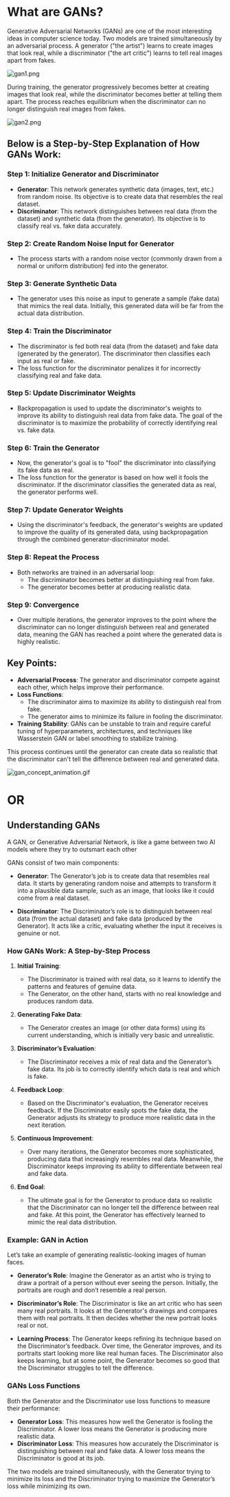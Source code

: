 # What are GANs?

Generative Adversarial Networks (GANs) are one of the most interesting ideas in computer science today. Two models are trained simultaneously by an adversarial process. A generator ("the artist") learns to create images that look real, while a discriminator ("the art critic") learns to tell real images apart from fakes.

![gan1.png](./images/gan1.png)

During training, the generator progressively becomes better at creating images that look real, while the discriminator becomes better at telling them apart. The process reaches equilibrium when the discriminator can no longer distinguish real images from fakes.

![gan2.png](./images/gan2.png)

## Below is a Step-by-Step Explanation of How GANs Work:

### Step 1: Initialize Generator and Discriminator
- **Generator**: This network generates synthetic data (images, text, etc.) from random noise. Its objective is to create data that resembles the real dataset.
- **Discriminator**: This network distinguishes between real data (from the dataset) and synthetic data (from the generator). Its objective is to classify real vs. fake data accurately.

### Step 2: Create Random Noise Input for Generator
- The process starts with a random noise vector (commonly drawn from a normal or uniform distribution) fed into the generator.

### Step 3: Generate Synthetic Data
- The generator uses this noise as input to generate a sample (fake data) that mimics the real data. Initially, this generated data will be far from the actual data distribution.

### Step 4: Train the Discriminator
- The discriminator is fed both real data (from the dataset) and fake data (generated by the generator). The discriminator then classifies each input as real or fake.
- The loss function for the discriminator penalizes it for incorrectly classifying real and fake data.

### Step 5: Update Discriminator Weights
- Backpropagation is used to update the discriminator's weights to improve its ability to distinguish real data from fake data. The goal of the discriminator is to maximize the probability of correctly identifying real vs. fake data.

### Step 6: Train the Generator
- Now, the generator's goal is to "fool" the discriminator into classifying its fake data as real.
- The loss function for the generator is based on how well it fools the discriminator. If the discriminator classifies the generated data as real, the generator performs well.

### Step 7: Update Generator Weights
- Using the discriminator's feedback, the generator's weights are updated to improve the quality of its generated data, using backpropagation through the combined generator-discriminator model.

### Step 8: Repeat the Process
- Both networks are trained in an adversarial loop:
  - The discriminator becomes better at distinguishing real from fake.
  - The generator becomes better at producing realistic data.

### Step 9: Convergence
- Over multiple iterations, the generator improves to the point where the discriminator can no longer distinguish between real and generated data, meaning the GAN has reached a point where the generated data is highly realistic.

## Key Points:
- **Adversarial Process**: The generator and discriminator compete against each other, which helps improve their performance.
- **Loss Functions**: 
  - The discriminator aims to maximize its ability to distinguish real from fake.
  - The generator aims to minimize its failure in fooling the discriminator.
- **Training Stability**: GANs can be unstable to train and require careful tuning of hyperparameters, architectures, and techniques like Wasserstein GAN or label smoothing to stabilize training.

This process continues until the generator can create data so realistic that the discriminator can't tell the difference between real and generated data.

![gan_concept_animation.gif](./images/gan_explantion.gif)
  # OR 
## Understanding GANs
A GAN, or Generative Adversarial Network, is like a game between two AI models where they try to outsmart each other

GANs consist of two main components:

- **Generator**: The Generator’s job is to create data that resembles real data. It starts by generating random noise and attempts to transform it into a plausible data sample, such as an image, that looks like it could come from a real dataset.

- **Discriminator**: The Discriminator’s role is to distinguish between real data (from the actual dataset) and fake data (produced by the Generator). It acts like a critic, evaluating whether the input it receives is genuine or not.

### How GANs Work: A Step-by-Step Process

1. **Initial Training**:
   - The Discriminator is trained with real data, so it learns to identify the patterns and features of genuine data.
   - The Generator, on the other hand, starts with no real knowledge and produces random data.

2. **Generating Fake Data**:
   - The Generator creates an image (or other data forms) using its current understanding, which is initially very basic and unrealistic.

3. **Discriminator’s Evaluation**:
   - The Discriminator receives a mix of real data and the Generator’s fake data. Its job is to correctly identify which data is real and which is fake.

4. **Feedback Loop**:
   - Based on the Discriminator's evaluation, the Generator receives feedback. If the Discriminator easily spots the fake data, the Generator adjusts its strategy to produce more realistic data in the next iteration.

5. **Continuous Improvement**:
   - Over many iterations, the Generator becomes more sophisticated, producing data that increasingly resembles real data. Meanwhile, the Discriminator keeps improving its ability to differentiate between real and fake data.

6. **End Goal**:
   - The ultimate goal is for the Generator to produce data so realistic that the Discriminator can no longer tell the difference between real and fake. At this point, the Generator has effectively learned to mimic the real data distribution.

### Example: GAN in Action

Let’s take an example of generating realistic-looking images of human faces.

- **Generator’s Role**: Imagine the Generator as an artist who is trying to draw a portrait of a person without ever seeing the person. Initially, the portraits are rough and don’t resemble a real person.

- **Discriminator’s Role**: The Discriminator is like an art critic who has seen many real portraits. It looks at the Generator's drawings and compares them with real portraits. It then decides whether the new portrait looks real or not.

- **Learning Process**: The Generator keeps refining its technique based on the Discriminator’s feedback. Over time, the Generator improves, and its portraits start looking more like real human faces. The Discriminator also keeps learning, but at some point, the Generator becomes so good that the Discriminator struggles to tell the difference.

### GANs Loss Functions

Both the Generator and the Discriminator use loss functions to measure their performance:

- **Generator Loss**: This measures how well the Generator is fooling the Discriminator. A lower loss means the Generator is producing more realistic data.
- **Discriminator Loss**: This measures how accurately the Discriminator is distinguishing between real and fake data. A lower loss means the Discriminator is good at its job.

The two models are trained simultaneously, with the Generator trying to minimize its loss and the Discriminator trying to maximize the Generator’s loss while minimizing its own.
